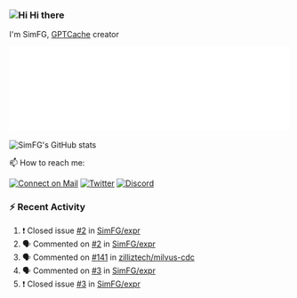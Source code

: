 ### <img src='https://qpluspicture.oss-cn-beijing.aliyuncs.com/6LjjQA/Hi.gif' alt='Hi' width="24"/> Hi there

I'm SimFG, [GPTCache](https://github.com/zilliztech/GPTCache) creator

![Metrics 👋](/metrics.plugin.followup.user.svg)

![SimFG's GitHub stats](https://github-readme-stats.vercel.app/api?username=SimFG&show_icons=true&theme=radical&count_private=true)

📫 How to reach me:

[![Connect on Mail](https://img.shields.io/badge/Ask%20me-anything-1abc9c.svg)](mailto:1142838399@qq.com)
[![Twitter](https://img.shields.io/twitter/follow/FogSim?style=social)](https://twitter.com/FogSim)
[![Discord](https://img.shields.io/discord/1092648432495251507?label=Discord&logo=discord)](https://discord.gg/Q8C6WEjSWV)

### :zap: Recent Activity

<!--START_SECTION:activity-->
1. ❗️ Closed issue [#2](https://github.com/SimFG/expr/issues/2) in [SimFG/expr](https://github.com/SimFG/expr)
2. 🗣 Commented on [#2](https://github.com/SimFG/expr/issues/2) in [SimFG/expr](https://github.com/SimFG/expr)
3. 🗣 Commented on [#141](https://github.com/zilliztech/milvus-cdc/issues/141) in [zilliztech/milvus-cdc](https://github.com/zilliztech/milvus-cdc)
4. 🗣 Commented on [#3](https://github.com/SimFG/expr/issues/3) in [SimFG/expr](https://github.com/SimFG/expr)
5. ❗️ Closed issue [#3](https://github.com/SimFG/expr/issues/3) in [SimFG/expr](https://github.com/SimFG/expr)
<!--END_SECTION:activity-->

